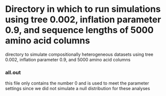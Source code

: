 # Directory in which to run simulations using tree 0.002, inflation parameter 0.9, and sequence lengths of 5000 amino acid columns

directory to simulate compositionally heterogeneous datasets using tree 0.002, inflation parameter 0.9, and 5000 amino acid columns

### all.out
this file only contains the number 0 and is used to meet the parameter settings since we did not simulate a null distribution for these analyses

